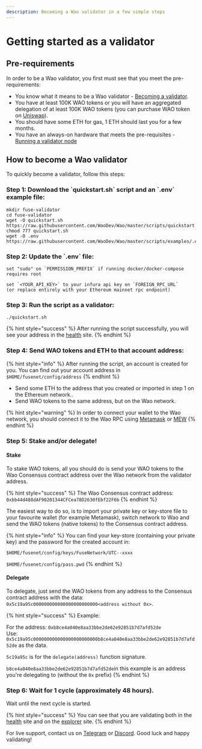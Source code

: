 ```yaml
---
description: Becoming a Wao validator in a few simple steps
---
```


# Getting started as a validator

## Pre-requirements

In order to be a Wao validator, you first must see that you meet the pre-requirements:

* You know what it means to be a Wao validator - [Becoming a validator](how-to-become-a-validator.md#what-it-means-to-be-a-validator).
* You have at least 100K WAO tokens or you will have an aggregated delegation of at least 100K WAO tokens \(you can purchase WAO token on [Uniswap](https://uniswap.exchange/swap/0x970b9bb2c0444f5e81e9d0efb84c8ccdcdcaf84d)\).
* You should have some ETH for gas, 1 ETH should last you for a few months.
* You have an always-on hardware that meets the pre-requisites - [Running a validator node](run-your-own-validator.md#pre-requisites)

## How to become a Wao validator

To quickly become a validator, follow this steps:

### Step 1: Download the \`quickstart.sh\` script and an \`.env\` example file:

```text
mkdir fuse-validator
cd fuse-validator
wget -O quickstart.sh https://raw.githubusercontent.com/WaoDev/Wao/master/scripts/quickstart.sh
chmod 777 quickstart.sh
wget -O .env https://raw.githubusercontent.com/WaoDev/Wao/master/scripts/examples/.env.validator.example
```

### Step 2: Update the \`.env\` file:

```text
set "sudo" on `PERMISSION_PREFIX` if running docker/docker-compose requires root

set `<YOUR_API_KEY>` to your infura api key on `FOREIGN_RPC_URL`
(or replace entirely with your Ethereum mainnet rpc endpoint)
```

### Step 3: Run the script as a validator:

```text
./quickstart.sh
```

{% hint style="success" %}
After running the script successfully, you will see your address in the [health](https://status.waoscan.com/) site.
{% endhint %}

### Step 4: **Send WAO tokens and ETH to that account address:**

{% hint style="info" %}
After running the script, an account is created for you. You can find out your account address in `$HOME/fusenet/config/address`
{% endhint %}

* Send some ETH to the address that you created or imported in step 1 on the Ethereum network..
* Send WAO tokens to the same address, but on the Wao network.

{% hint style="warning" %}
In order to connect your wallet to the Wao network, you should connect it to the Wao RPC using [Metamask](../../how-to-add-fuse-to-your-metamask.md) or [MEW](../../how-to-add-fuse-network-to-mew.md)
{% endhint %}

### Step 5: Stake and/or delegate!

#### Stake

To stake WAO tokens, all you should do is send your WAO tokens to the Wao Consensus contract address over the Wao network from the validator address.

{% hint style="success" %}
The Wao Consensus contract address: `0xbb44d488dAF90201344CFCea78D2630fEbf22F6b`
{% endhint %}

The easiest way to do so, is to import your private key or key-store file to your favourite wallet \(for example Metamask\), switch network to Wao and send the WAO tokens \(native tokens\) to the Consensus contract address.

{% hint style="info" %}
You can find your key-store \(containing your private key\) and the password for the created account in:

`$HOME/fusenet/config/keys/FuseNetwork/UTC--xxxx`

`$HOME/fusenet/config/pass.pwd`
{% endhint %}

#### Delegate

To delegate, just send the WAO tokens from any address to the Consensus contract address with the data: `0x5c19a95c000000000000000000000000<address without 0x>`.

{% hint style="success" %}
Example:

For the address: `0xb8ce4a040e8aa33bbe2de62e92851b7d7afd52de`  
Use: `0x5c19a95c000000000000000000000000b8ce4a040e8aa33bbe2de62e92851b7d7afd52de` as the data.

`5c19a95c` is for the `delegate(address)` function signature.

`b8ce4a040e8aa33bbe2de62e92851b7d7afd52de`in this example is an address you're delegating to \(without the `0x` prefix\)
{% endhint %}

### Step 6: Wait for 1 cycle \(approximately 48 hours\).

Wait until the next cycle is started.

{% hint style="success" %}
You can see that you are validating both in the [health](https://status.waoscan.com/) site and on the [explorer](https://explorer.waoscan.com) site.
{% endhint %}

For live support, contact us on [Telegram](https://t.me/) or [Discord](https://discord.gg/). Good luck and happy validating!

